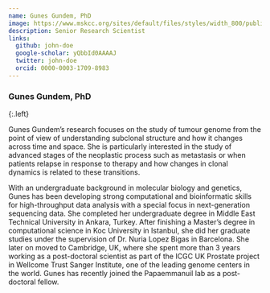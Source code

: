 ```yaml
---
name: Gunes Gundem, PhD
image: https://www.mskcc.org/sites/default/files/styles/width_800/public/node/39615/3x2/gundem_170926_01_1200x800.webp
description: Senior Research Scientist
links:
  github: john-doe
  google-scholar: yQbbId0AAAAJ
  twitter: john-doe
  orcid: 0000-0003-1709-8983
---
```


### Gunes Gundem, PhD
{:.left}

Gunes Gundem’s research focuses on the study of tumour genome from the point of view of understanding subclonal structure and how it changes across time and space. She is particularly interested in the study of advanced stages of the neoplastic process such as metastasis or when patients relapse in response to therapy and how changes in clonal dynamics is related to these transitions.

With an undergraduate background in molecular biology and genetics, Gunes has been developing strong computational and bioinformatic skills for high-throughput data analysis with a special focus in next-generation sequencing data. She completed her undergraduate degree in Middle East Technical University in Ankara, Turkey. After finishing a Master’s degree in computational science in Koc University in Istanbul, she did her graduate studies under the supervision of Dr. Nuria Lopez Bigas in Barcelona. She later on moved to Cambridge, UK, where she spent more than 3 years working as a post-doctoral scientist as part of the ICGC UK Prostate project in Wellcome Trust Sanger Institute, one of the leading genome centers in the world. Gunes has recently joined the Papaemmanuil lab as a post-doctoral fellow.
